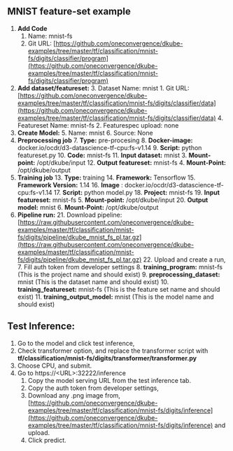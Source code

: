 ## **MNIST feature-set example**



1. **Add Code**
    1. Name: mnist-fs
    2. Git URL: [https://github.com/oneconvergence/dkube-examples/tree/master/tf/classification/mnist-fs/digits/classifier/program](https://github.com/oneconvergence/dkube-examples/tree/master/tf/classification/mnist-fs/digits/classifier/program) 
2. **Add dataset/featureset:**
    3. Dataset Name: mnist
        1. Git URL: [https://github.com/oneconvergence/dkube-examples/tree/master/tf/classification/mnist-fs/digits/classifier/data](https://github.com/oneconvergence/dkube-examples/tree/master/tf/classification/mnist-fs/digits/classifier/data) 
    4. Featureset Name: mnist-fs
        2. Featurespec upload: none
3. **Create Model:**
    5. Name: mnist
    6. Source: None
4. **Preprocessing job**
    7. **Type:** pre-procesing
    8. **Docker-image:** docker.io/ocdr/d3-datascience-tf-cpu:fs-v1.14
    9. **Script:** python featureset.py
    10. **Code:** mnist-fs
    11. **Input dataset:** mnist
        3. **Mount-point:** /opt/dkube/input
    12. **Output featureset:** mnist-fs
        4. **Mount-Point:** /opt/dkube/output
5. **Training job**
    13. **Type:** training
    14. **Framework:** Tensorflow
    15. **Framework Version:** 1.14
    16. **Image** : docker.io/ocdr/d3-datascience-tf-cpu:fs-v1.14
    17. **Script:** python model.py
    18. **Project:** mnist-fs
    19. **Input featureset:** mnist-fs
        5. **Mount-point:** /opt/dkube/input
    20. **Output model:** mnist
        6. **Mount-Point:** /opt/dkube/output
6. **Pipeline run:**
    21. Download pipeline: [https://raw.githubusercontent.com/oneconvergence/dkube-examples/master/tf/classification/mnist-fs/digits/pipeline/dkube_mnist_fs_pl.tar.gz](https://raw.githubusercontent.com/oneconvergence/dkube-examples/master/tf/classification/mnist-fs/digits/pipeline/dkube_mnist_fs_pl.tar.gz) 
    22. Upload and create a run, 
        7. Fill auth token from developer settings
        8. **training_program:** mnist-fs (This is the project name and should exist)
        9. **preprocessing_dataset:** mnist (This is the dataset name and should exist)
        10. **training_featureset:** mnist-fs  (This is the feature set name and should exist)
        11. **training_output_model:** mnist (This is the model name and should exist)


## **Test Inference:**



1. Go to the model and click test inference,
2. Check transformer option, and replace the transformer script with **tf/classification/mnist-fs/digits/transformer/transformer.py**
3. Choose CPU, and submit.
4. Go to https://&lt;URL>:32222/inference
    1. Copy the model serving URL from the test inference tab.
    2. Copy the auth token from developer settings, 
    3. Download any .png image from, [https://github.com/oneconvergence/dkube-examples/tree/master/tf/classification/mnist-fs/digits/inference](https://github.com/oneconvergence/dkube-examples/tree/master/tf/classification/mnist-fs/digits/inference) and upload.
    4. Click predict.